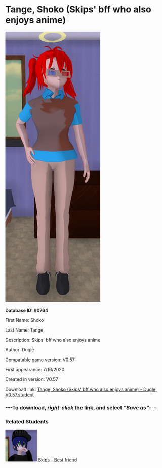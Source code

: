 # Tange, Shoko (Skips' bff who also enjoys anime)

<img src="../../Files/Images/Tange, Shoko (Skips' bff who also enjoys anime).png" title="Tange, Shoko (Skips' bff who also enjoys anime) - Dugle, V0.57">

**Database ID: #0764**

First Name: Shoko

Last Name: Tange

Description: Skips' bff who also enjoys anime

Author: Dugle

Compatable game version: V0.57

First appearance: 7/16/2020

Created in version: V0.57

Download link: <a href="https://raw.githubusercontent.com/Arbiter1223/Daigaku-Gurashi-Custom-Students/master/Files/Student%20Files/Tange%2C%20Shoko%20(Skips'%20bff%20who%20also%20enjoys%20anime)%20-%20Dugle%2C%20V0.57.student">Tange, Shoko (Skips' bff who also enjoys anime) - Dugle, V0.57.student</a>

### ---**To download, _right-click_ the link, and select _"Save as"_**---

### Related Students

<a href="Joplin, Skips (A jerk tsundere with a passion for anime).md"><img src="../../Files/Thumbs/Joplin, Skips (A jerk tsundere with a passion for anime).png" height="100" width="100" title="Joplin, Skips (A jerk tsundere with a passion for anime) - Dugle, V0.57"></a><a href="Joplin, Skips (A jerk tsundere with a passion for anime).md"> Skips - Best friend</a>

